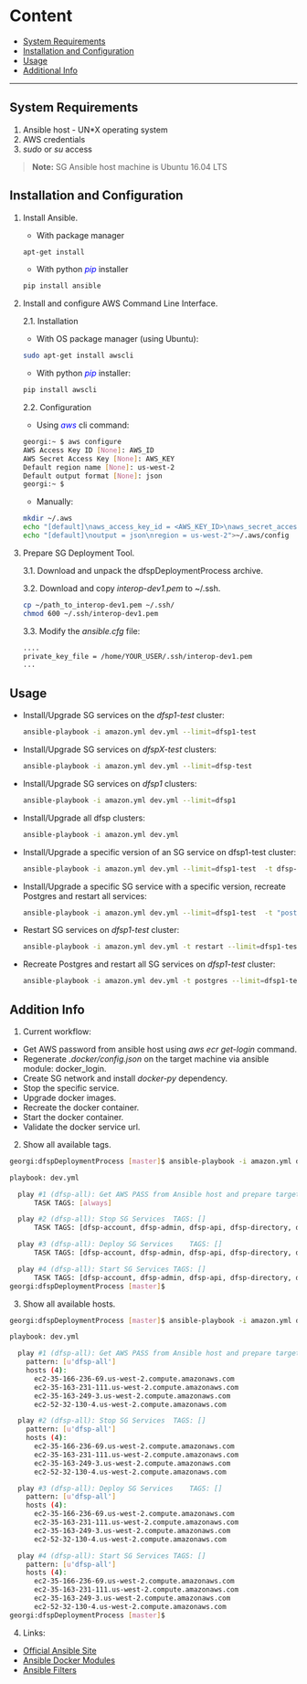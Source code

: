 # Content

- [System Requirements](#system-requirements)
- [Installation and Configuration](#installation-and-configuration)
- [Usage](#usage)
- [Additional Info](#additional-info)

---


## System Requirements
1. Ansible host - UN*X operating system
2. AWS credentials
3. *sudo* or *su* access 
 
>**Note:** SG Ansible host machine is Ubuntu 16.04 LTS

## Installation and Configuration

1. Install Ansible.

   * With package manager  
   
    ```bash  
    apt-get install  
    ```
 
   * With python <span style="color:blue">*pip*</span> installer  
    ```bash
    pip install ansible
    
    ```
2. Install and configure  AWS Command Line Interface.

    2.1.  Installation
         
    * With OS package manager (using Ubuntu):
    ```bash
    sudo apt-get install awscli
    ```
    * With python <span style="color:blue">*pip*</span> installer:
    ```bash
    pip install awscli
    ```
    2.2. Configuration
    * Using <span style="color:blue">*aws*</span> cli command:
    ```bash
    georgi:~ $ aws configure
    AWS Access Key ID [None]: AWS_ID
    AWS Secret Access Key [None]: AWS_KEY
    Default region name [None]: us-west-2
    Default output format [None]: json
    georgi:~ $
    ```
    
    * Manually:
    ```bash
    mkdir ~/.aws
    echo "[default]\naws_access_key_id = <AWS_KEY_ID>\naws_secret_access_key = <AWS_SECRET_KEY>" >~/.aws/credentials
    echo "[default]\noutput = json\nregion = us-west-2">~/.aws/config
    ```
3. Prepare SG Deployment Tool.

    3.1. Download and unpack the dfspDeploymentProcess archive.
    
    3.2. Download and copy *interop-dev1.pem* to ~/.ssh.
    ```bash
    cp ~/path_to_interop-dev1.pem ~/.ssh/
    chmod 600 ~/.ssh/interop-dev1.pem
    ```
    3.3. Modify the *ansible.cfg* file:
    ```bash
    ....
    private_key_file = /home/YOUR_USER/.ssh/interop-dev1.pem
    ...
    ```
## Usage
* Install/Upgrade SG services on the *dfsp1-test* cluster:

    ```bash
    ansible-playbook -i amazon.yml dev.yml --limit=dfsp1-test
     ```
* Install/Upgrade SG services on *dfspX-test* clusters:

    ```bash
    ansible-playbook -i amazon.yml dev.yml --limit=dfsp-test
     ```
* Install/Upgrade SG services on *dfsp1* clusters:

    ```bash
    ansible-playbook -i amazon.yml dev.yml --limit=dfsp1
     ```
* Install/Upgrade all dfsp clusters:

    ```bash
    ansible-playbook -i amazon.yml dev.yml
     ```
* Install/Upgrade a specific version of an SG service on dfsp1-test cluster:

    ```bash
    ansible-playbook -i amazon.yml dev.yml --limit=dfsp1-test  -t dfsp-admin -e "admin_version=0.10.7-master"
     ```
* Install/Upgrade a specific SG service with a specific version, recreate Postgres and restart all services:

    ```bash
    ansible-playbook -i amazon.yml dev.yml --limit=dfsp1-test  -t "postgres,dfsp-admin" -e "admin_version=0.10.7-master"
     ```
* Restart SG services on *dfsp1-test* cluster:

    ```bash
    ansible-playbook -i amazon.yml dev.yml -t restart --limit=dfsp1-test
     ```
* Recreate Postgres and restart all SG services on *dfsp1-test* cluster:

    ```bash
    ansible-playbook -i amazon.yml dev.yml -t postgres --limit=dfsp1-test
     ```
       

## Addition Info
1. Current workflow:
* Get AWS password from ansible host using *aws ecr get-login* command.
* Regenerate *.docker/config.json* on the target machine via ansible module: docker_login.
* Create SG network and install *docker-py* dependency.
* Stop the specific service.
* Upgrade docker images.
* Recreate the docker container.
* Start the docker container.
* Validate the docker service url.
2. Show all available tags.
```bash
georgi:dfspDeploymentProcess [master]$ ansible-playbook -i amazon.yml dev.yml --list-tags 

playbook: dev.yml

  play #1 (dfsp-all): Get AWS PASS from Ansible host and prepare target machines	TAGS: [always]
      TASK TAGS: [always]

  play #2 (dfsp-all): Stop SG Services	TAGS: []
      TASK TAGS: [dfsp-account, dfsp-admin, dfsp-api, dfsp-directory, dfsp-identity, dfsp-ledger, dfsp-rule, dfsp-subscription, dfsp-transfer, dfsp-ussd, postgres, restart]

  play #3 (dfsp-all): Deploy SG Services	TAGS: []
      TASK TAGS: [dfsp-account, dfsp-admin, dfsp-api, dfsp-directory, dfsp-identity, dfsp-ledger, dfsp-rule, dfsp-subscription, dfsp-transfer, dfsp-ussd, postgres]

  play #4 (dfsp-all): Start SG Services	TAGS: []
      TASK TAGS: [dfsp-account, dfsp-admin, dfsp-api, dfsp-directory, dfsp-identity, dfsp-ledger, dfsp-rule, dfsp-subscription, dfsp-transfer, dfsp-ussd, postgres, restart]
georgi:dfspDeploymentProcess [master]$ 
```
3. Show all available hosts.
```bash
georgi:dfspDeploymentProcess [master]$ ansible-playbook -i amazon.yml dev.yml --list-hosts

playbook: dev.yml

  play #1 (dfsp-all): Get AWS PASS from Ansible host and prepare target machines	TAGS: [always]
    pattern: [u'dfsp-all']
    hosts (4):
      ec2-35-166-236-69.us-west-2.compute.amazonaws.com
      ec2-35-163-231-111.us-west-2.compute.amazonaws.com
      ec2-35-163-249-3.us-west-2.compute.amazonaws.com
      ec2-52-32-130-4.us-west-2.compute.amazonaws.com

  play #2 (dfsp-all): Stop SG Services	TAGS: []
    pattern: [u'dfsp-all']
    hosts (4):
      ec2-35-166-236-69.us-west-2.compute.amazonaws.com
      ec2-35-163-231-111.us-west-2.compute.amazonaws.com
      ec2-35-163-249-3.us-west-2.compute.amazonaws.com
      ec2-52-32-130-4.us-west-2.compute.amazonaws.com

  play #3 (dfsp-all): Deploy SG Services	TAGS: []
    pattern: [u'dfsp-all']
    hosts (4):
      ec2-35-166-236-69.us-west-2.compute.amazonaws.com
      ec2-35-163-231-111.us-west-2.compute.amazonaws.com
      ec2-35-163-249-3.us-west-2.compute.amazonaws.com
      ec2-52-32-130-4.us-west-2.compute.amazonaws.com

  play #4 (dfsp-all): Start SG Services	TAGS: []
    pattern: [u'dfsp-all']
    hosts (4):
      ec2-35-166-236-69.us-west-2.compute.amazonaws.com
      ec2-35-163-231-111.us-west-2.compute.amazonaws.com
      ec2-35-163-249-3.us-west-2.compute.amazonaws.com
      ec2-52-32-130-4.us-west-2.compute.amazonaws.com
georgi:dfspDeploymentProcess [master]$ 
```
4. Links:
* [Official Ansible Site](https://www.ansible.com/)
* [Ansible Docker Modules](https://docs.ansible.com/ansible/list_of_cloud_modules.html#docker)
* [Ansible Filters](http://docs.ansible.com/ansible/playbooks_filters.html)

